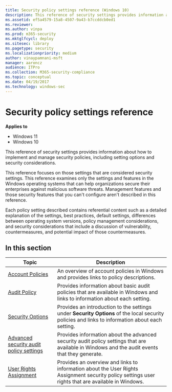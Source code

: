 ```yaml
---
title: Security policy settings reference (Windows 10)
description: This reference of security settings provides information about how to implement and manage security policies, including setting options and security considerations.
ms.assetid: ef5a4579-15a8-4507-9a43-b7ccddcb0ed1
ms.reviewer: 
ms.author: vinpa
ms.prod: m365-security
ms.mktglfcycl: deploy
ms.sitesec: library
ms.pagetype: security
ms.localizationpriority: medium
author: vinaypamnani-msft
manager: aaroncz
audience: ITPro
ms.collection: M365-security-compliance
ms.topic: conceptual
ms.date: 04/19/2017
ms.technology: windows-sec
---
```


# Security policy settings reference

**Applies to**
-   Windows 11
-   Windows 10

This reference of security settings provides information about how to implement and manage security policies, including setting options and security considerations.

This reference focuses on those settings that are considered security settings. This reference examines only the settings and features in the Windows operating systems that can help organizations secure their enterprises against malicious software threats. Management features and those security features that you can't configure aren't described in this reference.

Each policy setting described contains referential content such as a detailed explanation of the settings, best practices, default settings, differences between operating system versions, policy management considerations, and security considerations that include a discussion of vulnerability, countermeasures, and potential impact of those countermeasures.

## In this section

| Topic | Description |
| - | - |
| [Account Policies](account-policies.md) | An overview of account policies in Windows and provides links to policy descriptions.| 
| [Audit Policy](audit-policy.md) | Provides information about basic audit policies that are available in Windows and links to information about each setting.| 
| [Security Options](security-options.md) | Provides an introduction to the settings under **Security Options** of the local security policies and links to information about each setting.| 
| [Advanced security audit policy settings](secpol-advanced-security-audit-policy-settings.md) | Provides information about the advanced security audit policy settings that are available in Windows and the audit events that they generate.| 
| [User Rights Assignment](user-rights-assignment.md) | Provides an overview and links to information about the User Rights Assignment security policy settings user rights that are available in Windows.  |
 
 
